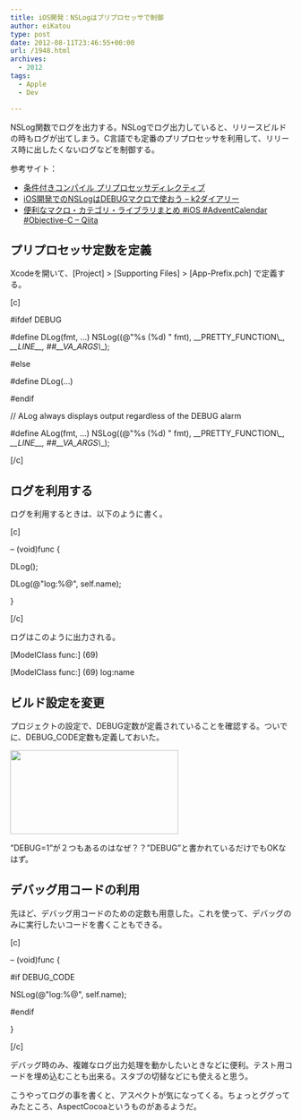 ```yaml
---
title: iOS開発：NSLogはプリプロセッサで制御
author: eiKatou
type: post
date: 2012-08-11T23:46:55+00:00
url: /1948.html
archives:
  - 2012
tags:
  - Apple
  - Dev

---
```

NSLog関数でログを出力する。NSLogでログ出力していると、リリースビルドの時もログが出てしまう。C言語でも定番のプリプロセッサを利用して、リリース時に出したくないログなどを制御する。

参考サイト：

  * [条件付きコンパイル プリプロセッサディレクティブ][1]
  * [iOS開発でのNSLogはDEBUGマクロで使おう &#8211; k2ダイアリー][2]
  * [便利なマクロ・カテゴリ・ライブラリまとめ #iOS #AdventCalendar #Objective-C &#8211; Qiita][3]

<!--more-->

## プリプロセッサ定数を定義

Xcodeを開いて、[Project] > [Supporting Files] > [App-Prefix.pch] で定義する。
  
[c]
  
#ifdef DEBUG
  
#define DLog(fmt, &#8230;) NSLog((@"%s (%d) " fmt), \_\_PRETTY\_FUNCTION\\_\_, \_\_LINE\_\_, ##\_\_VA\_ARGS\\_\_);
  
#else
  
#define DLog(&#8230;)
  
#endif

// ALog always displays output regardless of the DEBUG alarm
  
#define ALog(fmt, &#8230;) NSLog((@"%s (%d) " fmt), \_\_PRETTY\_FUNCTION\\_\_, \_\_LINE\_\_, ##\_\_VA\_ARGS\\_\_);
  
[/c] 

## ログを利用する

ログを利用するときは、以下のように書く。
  
[c]
  
&#8211; (void)func {
      
DLog();
      
DLog(@"log:%@", self.name);
  
}
  
[/c] 

ログはこのように出力される。
  
\[ModelClass func:\] (69)
  
\[ModelClass func:\] (69) log:name 

## ビルド設定を変更

プロジェクトの設定で、DEBUG定数が定義されていることを確認する。ついでに、DEBUG_CODE定数も定義しておいた。
  
[<img src="./uploads/2012/08/debug-300x150.jpg" alt="" title="xcode_debug_build" width="300" height="150" class="alignnone size-medium wp-image-1949" srcset="./uploads/2012/08/debug-300x150.jpg 300w, ./uploads/2012/08/debug-500x250.jpg 500w, ./uploads/2012/08/debug.jpg 800w" sizes="(max-width: 300px) 100vw, 300px" />][4]
  
”DEBUG=1”が２つもあるのはなぜ？？”DEBUG”と書かれているだけでもOKなはず。 

## デバッグ用コードの利用

先ほど、デバッグ用コードのための定数も用意した。これを使って、デバッグのみに実行したいコードを書くこともできる。
  
[c]
  
&#8211; (void)func {

#if DEBUG_CODE
      
NSLog(@"log:%@", self.name);
  
#endif

}
  
[/c]
  
デバッグ時のみ、複雑なログ出力処理を動かしたいときなどに便利。テスト用コードを埋め込むことも出来る。スタブの切替などにも使えると思う。 

こうやってログの事を書くと、アスペクトが気になってくる。ちょっとググってみたところ、AspectCocoaというものがあるようだ。

 [1]: http://note.sicafe.net/XCode/html/defineCoding.html#definesetting
 [2]: http://d.hatena.ne.jp/k2_k_hei/20120511/1336750473
 [3]: http://qiita.com/items/d21ebf23d947590beef2
 [4]: ./uploads/2012/08/debug.jpg
